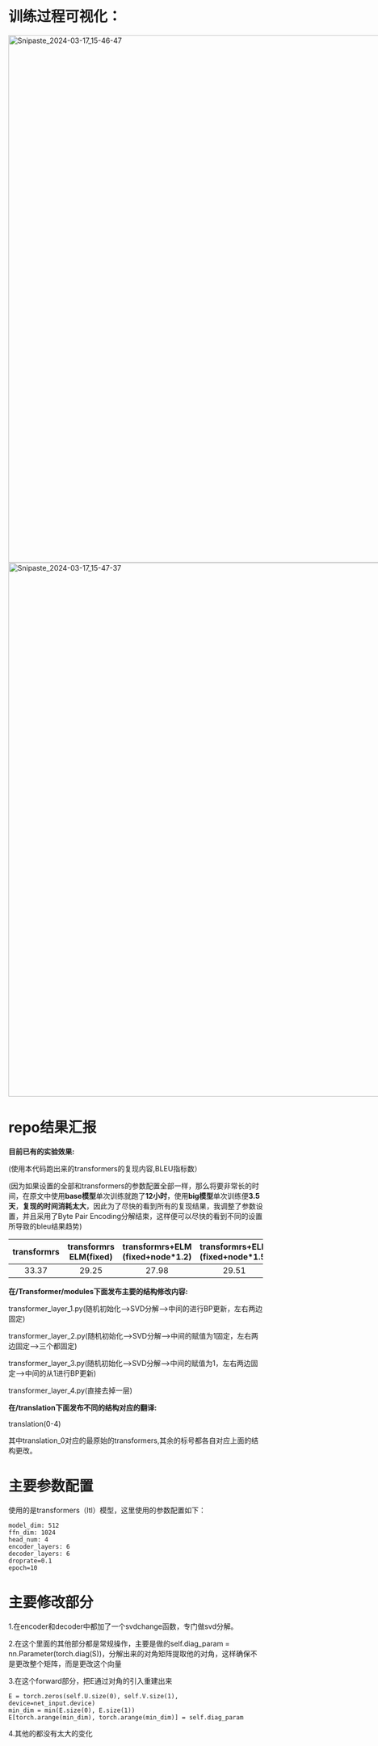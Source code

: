 # 训练过程可视化：
<div style="display:inline-block">
  <img width="1044" alt="Snipaste_2024-03-17_15-46-47" src="https://github.com/kingback156/transformers_elm/assets/146167978/9f80aa5a-6250-4898-8b95-b7f25fc1987a" width="50">
  <img width="1057" alt="Snipaste_2024-03-17_15-47-37" src="https://github.com/kingback156/transformers_elm/assets/146167978/79569935-3069-4c62-ade3-c67d4a7be19b" width="50">
</div>

# repo结果汇报
**目前已有的实验效果:** 

(使用本代码跑出来的transformers的复现内容,BLEU指标数）

(因为如果设置的全部和transformers的参数配置全部一样，那么将要非常长的时间，在原文中使用**base模型**单次训练就跑了**12小时**，使用**big模型**单次训练便**3.5天**，**复现的时间消耗太大**，因此为了尽快的看到所有的复现结果，我调整了参数设置，并且采用了Byte Pair Encoding分解结束，这样便可以尽快的看到不同的设置所导致的bleu结果趋势)

| transformrs | transformrs<br>ELM(fixed) | transformrs+ELM<br>(fixed+node*1.2) |  transformrs+ELM<br>(fixed+node*1.5)|layer_1|layer_2|layer_3|layer_4|
| :----: | :----: | :----: |:----: |:----:|:----:|:----:|:----:|
|33.37|29.25| 27.98 |29.51|8.18|30.67|30.82|29.04|

**在/Transformer/modules下面发布主要的结构修改内容:**

transformer_layer_1.py(随机初始化-->SVD分解-->中间的进行BP更新，左右两边固定)

transformer_layer_2.py(随机初始化-->SVD分解-->中间的赋值为1固定，左右两边固定-->三个都固定)

transformer_layer_3.py(随机初始化-->SVD分解-->中间的赋值为1，左右两边固定-->中间的从1进行BP更新)

transformer_layer_4.py(直接去掉一层)

**在/translation下面发布不同的结构对应的翻译:**

translation(0-4)

其中translation_0对应的最原始的transformers,其余的标号都各自对应上面的结构更改。

# 主要参数配置
使用的是transformers（ltl）模型，这里使用的参数配置如下：
```
model_dim: 512
ffn_dim: 1024
head_num: 4
encoder_layers: 6
decoder_layers: 6
droprate=0.1
epoch=10
```
# 主要修改部分
1.在encoder和decoder中都加了一个svdchange函数，专门做svd分解。

2.在这个里面的其他部分都是常规操作，主要是做的self.diag_param = nn.Parameter(torch.diag(S))，分解出来的对角矩阵提取他的对角，这样确保不是更改整个矩阵，而是更改这个向量

3.在这个forward部分，把E通过对角的引入重建出来
```
E = torch.zeros(self.U.size(0), self.V.size(1), device=net_input.device)
min_dim = min(E.size(0), E.size(1))
E[torch.arange(min_dim), torch.arange(min_dim)] = self.diag_param
```
4.其他的都没有太大的变化
